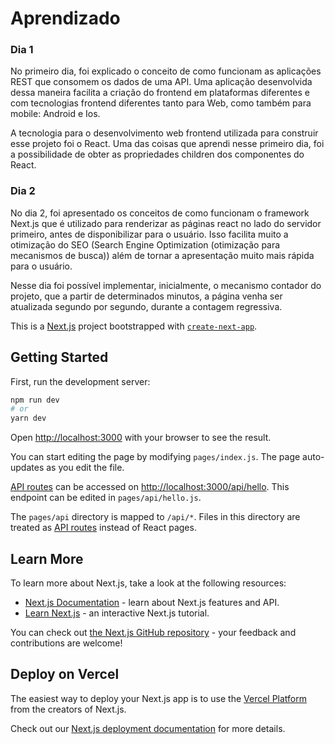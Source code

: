 # Aprendizado
### Dia 1
No primeiro dia, foi explicado o conceito de como funcionam as aplicações REST que consomem os dados de uma API. Uma aplicação desenvolvida dessa maneira facilita a criação do frontend em plataformas diferentes e com tecnologias frontend diferentes tanto
para Web, como também para mobile: Android e Ios.

A tecnologia para o desenvolvimento web frontend utilizada para construir esse projeto foi o React. Uma das coisas que aprendi nesse primeiro dia, foi a possibilidade de obter as propriedades children dos componentes do React.

### Dia 2
No dia 2, foi apresentado os conceitos de como funcionam o framework Next.js que é utilizado para renderizar as páginas react no lado do servidor primeiro, antes de disponibilizar para o usuário. Isso facilita muito a otimização do SEO (Search Engine Optimization (otimização para mecanismos de busca)) além de tornar a apresentação muito mais rápida para o usuário.

Nesse dia foi possível implementar, inicialmente, o mecanismo contador do projeto, que a partir de determinados minutos, a página venha ser atualizada segundo por segundo, durante a contagem regressiva.

This is a [Next.js](https://nextjs.org/) project bootstrapped with [`create-next-app`](https://github.com/vercel/next.js/tree/canary/packages/create-next-app).

## Getting Started

First, run the development server:

```bash
npm run dev
# or
yarn dev
```

Open [http://localhost:3000](http://localhost:3000) with your browser to see the result.

You can start editing the page by modifying `pages/index.js`. The page auto-updates as you edit the file.

[API routes](https://nextjs.org/docs/api-routes/introduction) can be accessed on [http://localhost:3000/api/hello](http://localhost:3000/api/hello). This endpoint can be edited in `pages/api/hello.js`.

The `pages/api` directory is mapped to `/api/*`. Files in this directory are treated as [API routes](https://nextjs.org/docs/api-routes/introduction) instead of React pages.

## Learn More

To learn more about Next.js, take a look at the following resources:

- [Next.js Documentation](https://nextjs.org/docs) - learn about Next.js features and API.
- [Learn Next.js](https://nextjs.org/learn) - an interactive Next.js tutorial.

You can check out [the Next.js GitHub repository](https://github.com/vercel/next.js/) - your feedback and contributions are welcome!

## Deploy on Vercel

The easiest way to deploy your Next.js app is to use the [Vercel Platform](https://vercel.com/new?utm_medium=default-template&filter=next.js&utm_source=create-next-app&utm_campaign=create-next-app-readme) from the creators of Next.js.

Check out our [Next.js deployment documentation](https://nextjs.org/docs/deployment) for more details.
